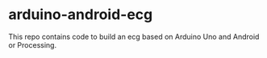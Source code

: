 # arduino-android-ecg
This repo contains code to build an ecg based on Arduino Uno and Android or Processing.
